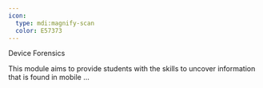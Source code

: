 ```yaml
---
icon:
  type: mdi:magnify-scan
  color: E57373
---
```


Device Forensics

This module aims to provide students with the skills to uncover information that is found in mobile  ... 
